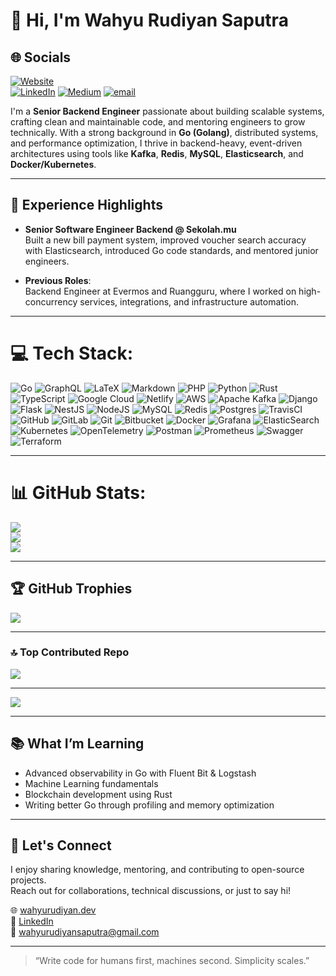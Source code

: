 # 👋 Hi, I'm Wahyu Rudiyan Saputra

## 🌐 Socials

[![Website](https://img.shields.io/badge/Website-wahyurudiyan.dev-blue?style=flat-square&logo=google-chrome)](https://wahyurudiyan.dev)  
[![LinkedIn](https://img.shields.io/badge/LinkedIn-%230077B5.svg?logo=linkedin&logoColor=white)](https://linkedin.com/in/wahyurudiyan) [![Medium](https://img.shields.io/badge/Medium-12100E?logo=medium&logoColor=white)](https://medium.com/@wahyurudiyansaputra) [![email](https://img.shields.io/badge/Email-D14836?logo=gmail&logoColor=white)](mailto:wahyurudiyansaputra) 


I'm a **Senior Backend Engineer** passionate about building scalable systems, crafting clean and maintainable code, and mentoring engineers to grow technically. With a strong background in **Go (Golang)**, distributed systems, and performance optimization, I thrive in backend-heavy, event-driven architectures using tools like **Kafka**, **Redis**, **MySQL**, **Elasticsearch**, and **Docker/Kubernetes**.

---

## 📌 Experience Highlights

- **Senior Software Engineer Backend @ Sekolah.mu**  
  Built a new bill payment system, improved voucher search accuracy with Elasticsearch, introduced Go code standards, and mentored junior engineers.

- **Previous Roles**:  
  Backend Engineer at Evermos and Ruangguru, where I worked on high-concurrency services, integrations, and infrastructure automation.

---

# 💻 Tech Stack:
![Go](https://img.shields.io/badge/go-%2300ADD8.svg?style=for-the-badge&logo=go&logoColor=white) ![GraphQL](https://img.shields.io/badge/-GraphQL-E10098?style=for-the-badge&logo=graphql&logoColor=white) ![LaTeX](https://img.shields.io/badge/latex-%23008080.svg?style=for-the-badge&logo=latex&logoColor=white) ![Markdown](https://img.shields.io/badge/markdown-%23000000.svg?style=for-the-badge&logo=markdown&logoColor=white) ![PHP](https://img.shields.io/badge/php-%23777BB4.svg?style=for-the-badge&logo=php&logoColor=white) ![Python](https://img.shields.io/badge/python-3670A0?style=for-the-badge&logo=python&logoColor=ffdd54) ![Rust](https://img.shields.io/badge/rust-%23000000.svg?style=for-the-badge&logo=rust&logoColor=white) ![TypeScript](https://img.shields.io/badge/typescript-%23007ACC.svg?style=for-the-badge&logo=typescript&logoColor=white) ![Google Cloud](https://img.shields.io/badge/GoogleCloud-%234285F4.svg?style=for-the-badge&logo=google-cloud&logoColor=white) ![Netlify](https://img.shields.io/badge/netlify-%23000000.svg?style=for-the-badge&logo=netlify&logoColor=#00C7B7) ![AWS](https://img.shields.io/badge/AWS-%23FF9900.svg?style=for-the-badge&logo=amazon-aws&logoColor=white) ![Apache Kafka](https://img.shields.io/badge/Apache%20Kafka-000?style=for-the-badge&logo=apachekafka) ![Django](https://img.shields.io/badge/django-%23092E20.svg?style=for-the-badge&logo=django&logoColor=white) ![Flask](https://img.shields.io/badge/flask-%23000.svg?style=for-the-badge&logo=flask&logoColor=white) ![NestJS](https://img.shields.io/badge/nestjs-%23E0234E.svg?style=for-the-badge&logo=nestjs&logoColor=white) ![NodeJS](https://img.shields.io/badge/node.js-6DA55F?style=for-the-badge&logo=node.js&logoColor=white) ![MySQL](https://img.shields.io/badge/mysql-4479A1.svg?style=for-the-badge&logo=mysql&logoColor=white) ![Redis](https://img.shields.io/badge/redis-%23DD0031.svg?style=for-the-badge&logo=redis&logoColor=white) ![Postgres](https://img.shields.io/badge/postgres-%23316192.svg?style=for-the-badge&logo=postgresql&logoColor=white) ![TravisCI](https://img.shields.io/badge/travis%20ci-%232B2F33.svg?style=for-the-badge&logo=travis&logoColor=white) ![GitHub](https://img.shields.io/badge/github-%23121011.svg?style=for-the-badge&logo=github&logoColor=white) ![GitLab](https://img.shields.io/badge/gitlab-%23181717.svg?style=for-the-badge&logo=gitlab&logoColor=white) ![Git](https://img.shields.io/badge/git-%23F05033.svg?style=for-the-badge&logo=git&logoColor=white) ![Bitbucket](https://img.shields.io/badge/bitbucket-%230047B3.svg?style=for-the-badge&logo=bitbucket&logoColor=white) ![Docker](https://img.shields.io/badge/docker-%230db7ed.svg?style=for-the-badge&logo=docker&logoColor=white) ![Grafana](https://img.shields.io/badge/grafana-%23F46800.svg?style=for-the-badge&logo=grafana&logoColor=white) ![ElasticSearch](https://img.shields.io/badge/-ElasticSearch-005571?style=for-the-badge&logo=elasticsearch) ![Kubernetes](https://img.shields.io/badge/kubernetes-%23326ce5.svg?style=for-the-badge&logo=kubernetes&logoColor=white) ![OpenTelemetry](https://img.shields.io/badge/OpenTelemetry-FFFFFF?&style=for-the-badge&logo=opentelemetry&logoColor=black) ![Postman](https://img.shields.io/badge/Postman-FF6C37?style=for-the-badge&logo=postman&logoColor=white) ![Prometheus](https://img.shields.io/badge/Prometheus-E6522C?style=for-the-badge&logo=Prometheus&logoColor=white) ![Swagger](https://img.shields.io/badge/-Swagger-%23Clojure?style=for-the-badge&logo=swagger&logoColor=white) ![Terraform](https://img.shields.io/badge/terraform-%235835CC.svg?style=for-the-badge&logo=terraform&logoColor=white)

---

# 📊 GitHub Stats:
![](https://github-readme-stats.vercel.app/api?username=wahyurudiyan&theme=dark&hide_border=false&include_all_commits=false&count_private=false)<br/>
![](https://nirzak-streak-stats.vercel.app/?user=wahyurudiyan&theme=dark&hide_border=false)<br/>
![](https://github-readme-stats.vercel.app/api/top-langs/?username=wahyurudiyan&theme=dark&hide_border=false&include_all_commits=false&count_private=false&layout=compact)

---

## 🏆 GitHub Trophies
![](https://github-profile-trophy.vercel.app/?username=wahyurudiyan&theme=radical&no-frame=false&no-bg=true&margin-w=4)

---

### 🔝 Top Contributed Repo
![](https://github-contributor-stats.vercel.app/api?username=wahyurudiyan&limit=5&theme=dark&combine_all_yearly_contributions=true)

---

[![](https://visitcount.itsvg.in/api?id=wahyurudiyan&icon=0&color=6)](https://visitcount.itsvg.in)

<!-- Proudly created with GPRM ( https://gprm.itsvg.in ) -->
---

## 📚 What I’m Learning

- Advanced observability in Go with Fluent Bit & Logstash  
- Machine Learning fundamentals  
- Blockchain development using Rust  
- Writing better Go through profiling and memory optimization

---

## 💬 Let's Connect

I enjoy sharing knowledge, mentoring, and contributing to open-source projects.  
Reach out for collaborations, technical discussions, or just to say hi!

🌐 [wahyurudiyan.dev](https://wahyurudiyan.dev)  
💼 [LinkedIn](https://www.linkedin.com/in/wahyurudiyan)  
📧 wahyurudiyansaputra@gmail.com

---

> “Write code for humans first, machines second. Simplicity scales.”
